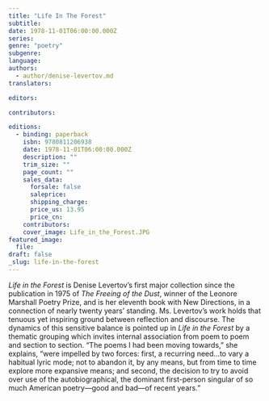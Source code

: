 ```yaml
---
title: "Life In The Forest"
subtitle:
date: 1978-11-01T06:00:00.000Z
series:
genre: "poetry"
subgenre:
language:
authors:
  - author/denise-levertov.md
translators:

editors:

contributors:

editions:
  - binding: paperback
    isbn: 9780811206938
    date: 1978-11-01T06:00:00.000Z
    description: ""
    trim_size: ""
    page_count: ""
    sales_data:
      forsale: false
      saleprice:
      shipping_charge:
      price_us: 13.95
      price_cn:
    contributors:
    cover_image: Life_in_the_Forest.JPG
featured_image:
  file:
draft: false
_slug: life-in-the-forest
---
```


_Life in the Forest_ is Denise Levertov’s first major collection since the publication in 1975 of _The Freeing of the Dust_, winner of the Leonore Marshall Poetry Prize, and is her eleventh book with New Directions, in a connection of nearly twenty years’ standing. Ms. Levertov’s work holds that tenuous yet inspiring ground between reflection and discourse. The dynamics of this sensitive balance is pointed up in _Life in the Forest_ by a thematic grouping which invites internal association from poem to poem and section to section. “The poems I had been moving towards,” she explains, “were impelled by two forces: first, a recurring need…to vary a habitual lyric mode; not to abandon it, by any means, but from time to time explore more expansive means; and second, the decision to try to avoid over use of the autobiographical, the dominant first-person singular of so much American poetry—good and bad—of recent years.”

